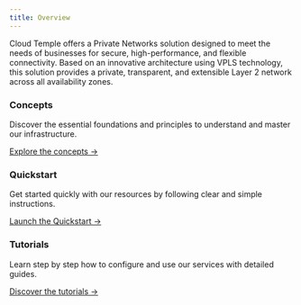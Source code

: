 ```yaml
---
title: Overview
---
```


Cloud Temple offers a Private Networks solution designed to meet the needs of businesses for secure, high-performance, and flexible connectivity. Based on an innovative architecture using VPLS technology, this solution provides a private, transparent, and extensible Layer 2 network across all availability zones.

<div class="card-grid">
  <div class="card">
    <h3>Concepts</h3>
    <p>Discover the essential foundations and principles to understand and master our infrastructure.</p>
    <a href="concepts" class="card-link">Explore the concepts &rarr;</a>
  </div>
  <div class="card">
    <h3>Quickstart</h3>
    <p>Get started quickly with our resources by following clear and simple instructions.</p>
    <a href="quickstart" class="card-link">Launch the Quickstart &rarr;</a>
  </div>
    <div class="card">
    <h3>Tutorials</h3>
    <p>Learn step by step how to configure and use our services with detailed guides.</p>
    <a href="tutorials" class="card-link">Discover the tutorials &rarr;</a>
  </div>
</div>
